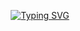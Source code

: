 <p align="center">
<a href="https://git.io/typing-svg"><img src="https://readme-typing-svg.herokuapp.com?font=Manrop&size=25&duration=2000&pause=1000&color=28FF8A&background=000000&center=true&vCenter=true&width=800&lines=%3E+Welcome+To+My+Python+Stuff;%3E+A+place+where+I+learn%2C+grow%2C+and+have+fun+with+code" alt="Typing SVG" /></a>
</p>
